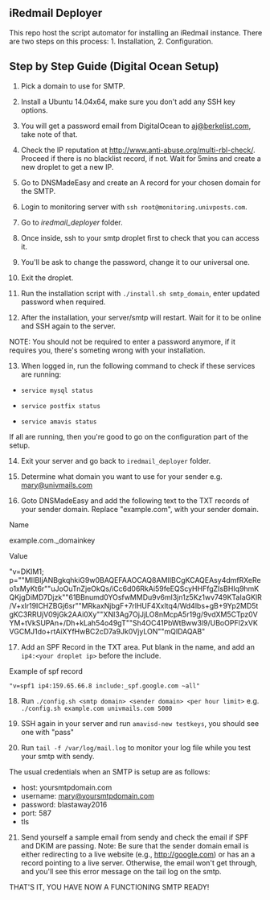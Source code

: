 ## iRedmail Deployer
This repo host the script automator for installing an iRedmail instance. There
are two steps on this process: 1. Installation, 2. Configuration.

## Step by Step Guide (Digital Ocean Setup)

1. Pick a domain to use for SMTP.

2. Install a Ubuntu 14.04x64, make sure you don't add any SSH key options.

3. You will get a password email from DigitalOcean to aj@berkelist.com, take note of that.

4. Check the IP reputation at http://www.anti-abuse.org/multi-rbl-check/. Proceed if there is no blacklist record, if not. Wait for 5mins and create a new droplet to get a new IP.

5. Go to DNSMadeEasy and create an A record for your chosen domain for the SMTP.

6. Login to monitoring server with `ssh root@monitoring.univposts.com`.

7. Go to *iredmail_deployer* folder.

8. Once inside, ssh to your smtp droplet first to check that you can access it.

9. You'll be ask to change the password, change it to our universal one.

10. Exit the droplet.

11. Run the installation script with `./install.sh smtp_domain`, enter updated password when required.

12. After the installation, your server/smtp will restart. Wait for it to be online and SSH again to the server.

NOTE: You should not be required to enter a password anymore, if it requires
you, there's someting wrong with your installation.

13. When logged in, run the following command to check if these services are running:

  - `service mysql status`

  - `service postfix status`

  - `service amavis status`

If all are running, then you're good to go on the configuration part of the setup.

14. Exit your server and go back to `iredmail_deployer` folder.

15. Determine what domain you want to use for your sender e.g. mary@univmails.com

16. Goto DNSMadeEasy and add the following text to the TXT records of your sender domain. Replace "example.com", with your sender domain.

Name
>
  example.com._domainkey
  
Value
>
  "v=DKIM1; p=""MIIBIjANBgkqhkiG9w0BAQEFAAOCAQ8AMIIBCgKCAQEAsy4dmfRXeReo1xMyKt6r""uJoOuTnZjeOkQs/iCc6d06RkAi59feEQScyHHFfgZIsBHIq9hmKQKjgDiMD7Djzk""61BBnumd0YOsfwMMDu9v6ml3jn1z5Kz1wv749KTaIaGKlR/V+xlr19ICHZBGj6sr""MRkaxNjbgF+7rlHUF4Xxltq4/Wd4lbs+gB+9Yp2MD5tgKC3RRUjV09jGk2AAi0Xy""XNI3Ag7OjJjLO8nMcpA5r19g/9vdXM5CTpz0VYM+tVkSUPAn+/Dh+kLah54o49gT""Sh4OC41PbWtBww3l9/UBoOPFl2xVKVGCMJ1do+rtAiXYfHwBC2cD7a9Jk0VjyLON""mQIDAQAB"

17. Add an SPF Record in the TXT area. Put blank in the name, and add an `ip4:<your droplet ip>` before the include.

Example of spf record
```
"v=spf1 ip4:159.65.66.8 include:_spf.google.com ~all"
```

18. Run `./config.sh <smtp domain> <sender domain> <per hour limit>` e.g. `./config.sh example.com univmails.com 5000`

19. SSH again in your server and run `amavisd-new testkeys`, you should see one with "pass"

20. Run `tail -f /var/log/mail.log` to monitor your log file while you test your smtp with sendy.

The usual credentials when an SMTP is setup are as follows:
  - host: yoursmtpdomain.com
  - username: mary@yoursmtpdomain.com
  - password: blastaway2016
  - port: 587
  - tls

21. Send yourself a sample email from sendy and check the email if SPF and DKIM are passing.  Note: Be sure that the sender domain email is either redirecting to a live website (e.g., http://google.com) or has an a record pointing to a live server.  Otherwise, the email won't get through, and you'll see this error message on the tail log on the smtp. 

THAT'S IT, YOU HAVE NOW A FUNCTIONING SMTP READY!
